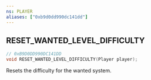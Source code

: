 ```yaml
---
ns: PLAYER
aliases: ["0xb9d0dd990dc141dd"]
---
```

## RESET_WANTED_LEVEL_DIFFICULTY

```c
// 0xB9D0DD990DC141DD
void RESET_WANTED_LEVEL_DIFFICULTY(Player player);
```

Resets the difficulty for the wanted system.


